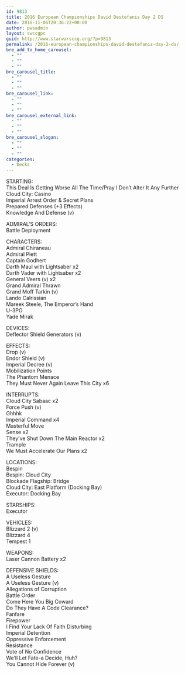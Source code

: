 ```yaml
---
id: 9813
title: 2016 European Championships David Destefanis Day 2 DS
date: 2016-11-06T20:36:22+00:00
author: pwsadmin
layout: swccgpc
guid: http://www.starwarsccg.org/?p=9813
permalink: /2016-european-championships-david-destefanis-day-2-ds/
bre_add_to_home_carousel:
  - ""
  - ""
  - ""
bre_carousel_title:
  - ""
  - ""
  - ""
bre_carousel_link:
  - ""
  - ""
  - ""
bre_carousel_external_link:
  - ""
  - ""
  - ""
bre_carousel_slogan:
  - ""
  - ""
  - ""
categories:
  - Decks
---
```

STARTING:  
This Deal Is Getting Worse All The Time/Pray I Don&#8217;t Alter It Any Further  
Cloud City: Casino  
Imperial Arrest Order & Secret Plans  
Prepared Defenses (+3 Effects)  
Knowledge And Defense (v)

ADMIRAL&#8217;S ORDERS:  
Battle Deployment

CHARACTERS:  
Admiral Chiraneau  
Admiral Piett  
Captain Godhert  
Darth Maul with Lightsaber x2  
Darth Vader with Lightsaber x2  
General Veers (v) x2  
Grand Admiral Thrawn  
Grand Moff Tarkin (v)  
Lando Calrissian  
Mareek Steele, The Emperor&#8217;s Hand  
U-3PO  
Yade Mirak

DEVICES:  
Deflector Shield Generators (v)

EFFECTS:  
Drop (v)  
Endor Shield (v)  
Imperial Decree (v)  
Mobilization Points  
The Phantom Menace  
They Must Never Again Leave This City x6

INTERRUPTS:  
Cloud City Sabaac x2  
Force Push (v)  
Ghhhk  
Imperial Command x4  
Masterful Move  
Sense x2  
They&#8217;ve Shut Down The Main Reactor x2  
Trample  
We Must Accelerate Our Plans x2

LOCATIONS:  
Bespin  
Bespin: Cloud City  
Blockade Flagship: Bridge  
Cloud City: East Platform (Docking Bay)  
Executor: Docking Bay

STARSHIPS:  
Executor

VEHICLES:  
Blizzard 2 (v)  
Blizzard 4  
Tempest 1

WEAPONS:  
Laser Cannon Battery x2

DEFENSIVE SHIELDS:  
A Useless Gesture  
A Useless Gesture (v)  
Allegations of Corruption  
Battle Order  
Come Here You Big Coward  
Do They Have A Code Clearance?  
Fanfare  
Firepower  
I Find Your Lack Of Faith Disturbing  
Imperial Detention  
Oppressive Enforcement  
Resistance  
Vote of No Confidence  
We&#8217;ll Let Fate-a Decide, Huh?  
You Cannot Hide Forever (v)